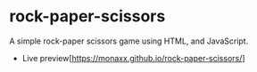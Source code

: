 # rock-paper-scissors
A simple rock-paper scissors game using HTML, and JavaScript.

- Live preview[https://monaxx.github.io/rock-paper-scissors/]
